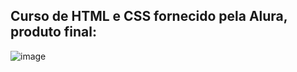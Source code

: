## Curso de HTML e CSS fornecido pela Alura, produto final:

![image](https://github.com/Jhonatha1/Curso-Alura-HTML-CSS/assets/88850852/59a5ccef-9e81-40f4-a674-23c4411aba9e)

